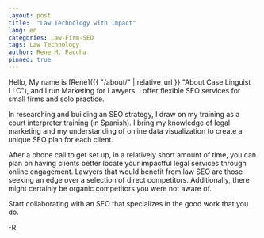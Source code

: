 ```yaml
---
layout: post
title:  "Law Technology with Impact"
lang: en
categories: Law-Firm-SEO
tags: Law Technology
author: Rene M. Paccha
pinned: true
---
```




Hello, My name is [René]({{ "/about/" | relative_url }} "About Case Linguist LLC"), and I run Marketing for Lawyers. I offer flexible SEO services for small firms and solo practice.

In researching and building an SEO strategy, I draw on my training as a court interpreter training (in Spanish). I bring my knowledge of legal marketing and my understanding of online data visualization to create a unique SEO plan for each client.

After a phone call to get set up, in a relatively short amount of time, you can plan on having clients better locate your impactful legal services through online engagement. Lawyers that would benefit from law SEO are those seeking an edge over a selection of direct competitors.   Additionally, there might certainly be organic competitors you were not aware of.

Start collaborating with an SEO that specializes in the good work that you do.

-R
